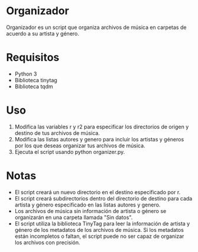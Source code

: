 # Organizador
Organizador es un script que organiza archivos de música en carpetas de acuerdo a su artista y género.

# Requisitos
* Python 3  
* Biblioteca tinytag  
* Biblioteca tqdm

# Uso
1. Modifica las variables r y r2 para especificar los directorios de origen y destino de tus archivos de música.
2. Modifica las listas autores y genero para incluir los artistas y géneros por los que deseas organizar tus archivos de música.
3. Ejecuta el script usando python organizer.py.

# Notas
* El script creará un nuevo directorio en el destino especificado por r.
* El script creará subdirectorios dentro del directorio de destino para cada artista y género especificado en las listas autores y genero.
* Los archivos de música sin información de artista o género se organizarán en una carpeta llamada "Sin datos".
* El script utiliza la biblioteca TinyTag para leer la información de artista y género de los metadatos de los archivos de música. Si los metadatos están incompletos o faltan, el script puede no ser capaz de organizar los archivos con precisión.
